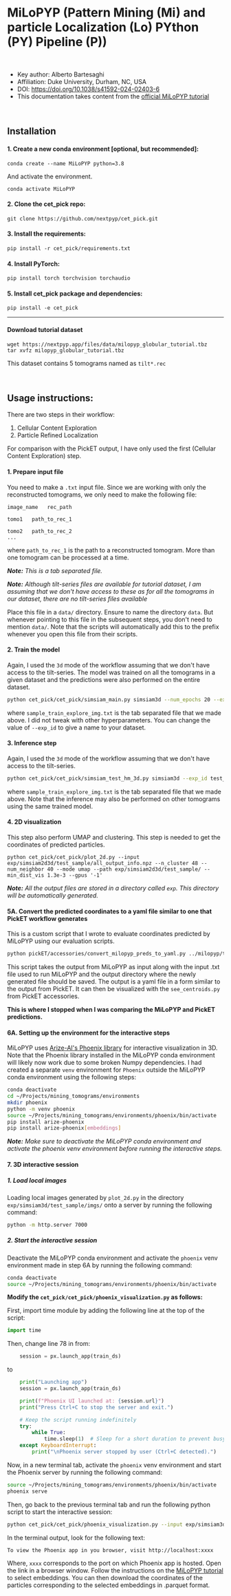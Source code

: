 # MiLoPYP (Pattern Mining (Mi) and particle Localization (Lo) PYthon (PY) Pipeline (P))
<br>

- Key author: Alberto Bartesaghi
- Affiliation: Duke University, Durham, NC, USA
- DOI: https://doi.org/10.1038/s41592-024-02403-6
- This documentation takes content from the [official MiLoPYP tutorial](https://nextpyp.app/milopyp/)  
<br>

## Installation
#### 1. Create a new conda environment [optional, but recommended]:
```
conda create --name MiLoPYP python=3.8
```
And activate the environment.
```
conda activate MiLoPYP
```

#### 2. Clone the cet_pick repo:
```
git clone https://github.com/nextpyp/cet_pick.git
```

#### 3. Install the requirements:
```
pip install -r cet_pick/requirements.txt
```

#### 4. Install PyTorch:
```
pip install torch torchvision torchaudio
```

#### 5. Install cet_pick package and dependencies:
```
pip install -e cet_pick
```
---

#### Download tutorial dataset 
```
wget https://nextpyp.app/files/data/milopyp_globular_tutorial.tbz
tar xvfz milopyp_globular_tutorial.tbz
```
This dataset contains 5 tomograms named as `tilt*.rec`

<br>

## Usage instructions:
There are two steps in their workflow:  
1. Cellular Content Exploration
2. Particle Refined Localization  

For comparison with the PickET output, I have only used the first (Cellular Content Exploration) step.

#### 1. Prepare input file
You need to make a `.txt` input file. Since we are working with only the reconstructed tomograms, we only need to make the following file:
```
image_name   rec_path

tomo1   path_to_rec_1

tomo2   path_to_rec_2
...
```
where `path_to_rec_1` is the path to a reconstructed tomogram. More than one tomogram can be processed at a time.

***Note:*** *This is a tab separated file.*

***Note:*** *Although tilt-series files are available for tutorial dataset, I am assuming that we don't have access to these as for all the tomograms in our dataset, there are no tilt-series files available*

Place this file in a `data/` directory. Ensure to name the directory `data`. But whenever pointing to this file in the subsequent steps, you don't need to mention `data/`. Note that the scripts will automatically add this to the prefix whenever you open this file from their scripts.


#### 2. Train the model
Again, I used the `3d` mode of the workflow assuming that we don't have access to the tilt-series. The model was trained on all the tomograms in a given dataset and the predictions were also performed on the entire dataset.
```bash
python cet_pick/cet_pick/simsiam_main.py simsiam3d --num_epochs 20 --exp_id test_sample --bbox 36 --dataset simsiam3d --arch simsiam2d_18 --lr 1e-3 --train_img_txt sample_train_explore_img.txt --batch_size 256 --val_intervals 20 --save_all --gauss 0.8 --dog 3,5 --order xyz
```
where `sample_train_explore_img.txt` is the tab separated file that we made above. I did not tweak with other hyperparameters. You can change the value of `--exp_id` to give a name to your dataset. 


#### 3. Inference step
Again, I used the `3d` mode of the workflow assuming that we don't have access to the tilt-series.
```bash
python cet_pick/cet_pick/simsiam_test_hm_3d.py simsiam3d --exp_id test_sample --bbox 36 --dataset simsiam3d --arch simsiam2d_18 --test_img_txt sample_train_explore_img.txt --load_model exp/simsiam3d/test_sample/model_20.pth --gauss 0.8 --dog 3,5 --order xyz
```

where `sample_train_explore_img.txt` is the tab separated file that we made above. Note that the inference may also be performed on other tomograms using the same trained model.

#### 4. 2D visualization
This step also perform UMAP and clustering. This step is needed to get the coordinates of predicted particles.
```
python cet_pick/cet_pick/plot_2d.py --input exp/simsiam2d3d/test_sample/all_output_info.npz --n_cluster 48 --num_neighbor 40 --mode umap --path exp/simsiam2d3d/test_sample/ --min_dist_vis 1.3e-3 --gpus '-1'
```
***Note:*** *All the output files are stored in a directory called `exp`. This directory will be automatically generated.*


#### 5A. Convert the predicted coordinates to a yaml file similar to one that PickET workflow generates
This is a custom script that I wrote to evaluate coordinates predicted by MiLoPYP using our evaluation scripts.
```bash 
python pickET/accessories/convert_milopyp_preds_to_yaml.py ../milopyp/tomotwin_8tomo_r1/exp/simsiam3d/tomotwin_8r1/all_output_info.npz ../milopyp/tomotwin_8tomo_r1/data/tomotwin_input.txt  /data2/shreyas/mining_tomograms/working/s1_clean_results_picket_v2/tomotwin_8tomos_r1_milopyp_preds/
```
This script takes the output from MiLoPYP as input along with the input .txt file used to run MiLoPYP and the output directory where the newly generated file should be saved. The output is a yaml file in a form similar to the output from PickET. It can then be visualized with the `see_centroids.py` from PickET accessories.

**This is where I stopped when I was comparing the MiLoPYP and PickET predictions.**

#### 6A. Setting up the environment for the interactive steps
MiLoPYP uses [Arize-AI's Phoenix library](https://docs.arize.com/phoenix) for interactive visualization in 3D. Note that the Phoenix library installed in the MiLoPYP conda environment will likely now work due to some broken Numpy dependencies. I had created a separate `venv` environment for `Phoenix` outside the MiLoPYP conda environment using the following steps:
```bash
conda deactivate
cd ~/Projects/mining_tomograms/environments
mkdir phoenix
python -m venv phoenix
source ~/Projects/mining_tomograms/environments/phoenix/bin/activate
pip install arize-phoenix
pip install arize-phoenix[embeddings]
```
***Note:** Make sure to deactivate the MiLoPYP conda environment and activate the phoenix venv environment before running the interactive steps.*


#### 7. 3D interactive session
##### 1. Load local images
Loading local images generated by `plot_2d.py` in the directory `exp/simsiam3d/test_sample/imgs/` onto a server by running the following command:
```bash
python -m http.server 7000
```
##### 2. Start the interactive session
Deactivate the MiLoPYP conda environment and activate the `phoenix` venv environment made in step 6A by running the following command:
```bash
conda deactivate
source ~/Projects/mining_tomograms/environments/phoenix/bin/activate
```

**Modify the `cet_pick/cet_pick/phoenix_visualization.py` as follows:**  

First, import time module by adding the following line at the top of the script:
```python
import time
```

Then, change line 78 in  from:
```python
    session = px.launch_app(train_ds)
```
to
```python
    print("Launching app")
    session = px.launch_app(train_ds)

    print(f"Phoenix UI launched at: {session.url}")
    print("Press Ctrl+C to stop the server and exit.")

    # Keep the script running indefinitely
    try:
        while True:
            time.sleep(1)  # Sleep for a short duration to prevent busy-waiting
    except KeyboardInterrupt:
        print("\nPhoenix server stopped by user (Ctrl+C detected).")
```

Now, in a new terminal tab, activate the `phoenix` venv environment and start the Phoenix server by running the following command:
```bash
source ~/Projects/mining_tomograms/environments/phoenix/bin/activate
phoenix serve
```

Then, go back to the previous terminal tab and run the following python script to start the interactive session:
```bash
python cet_pick/cet_pick/phoenix_visualization.py --input exp/simsiam3d/test_sample/interactive_info_parquet.gzip
```
In the terminal output, look for the following text: 
```
To view the Phoenix app in you browser, visit http://localhost:xxxx
```
Where, `xxxx` corresponds to the port on which Phoenix app is hosted. Open the link in a browser window.
Follow the instructions on the [MiLoPYP tutorial](https://nextpyp.app/milopyp/explore/#3d-interactive-session) to select embeddings. You can then download the coordinates of the particles corresponding to the selected embeddings in .parquet format.
